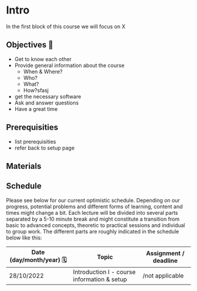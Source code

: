 # Intro 


In the first block of this course we will focus on X

## Objectives 📍
- Get to know each other
- Provide general information about the course
    - When & Where?
    - Who?
    - What?
    - How?sfasj
- get the necessary software  
- Ask and answer questions
- Have a great time

## Prerequisities

- list prerequisities
- refer back to setup page

## Materials 


## Schedule

Please see below for our current optimistic schedule. Depending on our progress, potential problems and different forms of learning, content and times might change a bit. Each lecture will be divided into several parts separated by a 5-10 minute break and might constitute a transition from basic to advanced concepts, theoretic to practical sessions and individual to group work. The different parts are roughly indicated in the schedule below like this:



| Date (day/month/year) 🗓         | Topic   | Assignment / deadline |
|--------------|-----------|------------|
| 28/10/2022 | Introduction I - course information & setup  | /not applicable |

